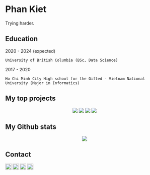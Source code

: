Phan Kiet
=========

Trying harder.

Education
---------
2020 - 2024 (expected)

	University of British Columbia (BSc, Data Science)

2017 - 2020

	Ho Chi Minh City High school for the Gifted - Vietnam National University (Major in Informatics)

My top projects
---------------
<div align='center'>
<img src='https://github-readme-stats.vercel.app/api/pin/?username=ketphan02&repo=Introduce-to-Github&theme=graywhite' />
<img src='https://github-readme-stats.vercel.app/api/pin/?username=ketphan02&repo=PKcoin-full-version&theme=graywhite' />
<img src='https://github-readme-stats.vercel.app/api/pin/?username=ketphan02&repo=chatbot-ubc&theme=graywhite' />
<img src='https://github-readme-stats.vercel.app/api/pin/?username=ketphan02&repo=bot-nksc&theme=graywhite' />
</div>

My Github stats
---------------
<div align='center'>
	<img src='https://github-readme-stats.vercel.app/api?username=ketphan02&?count_private=true&show_icons=true&theme=graywhite' />
</div>

Contact
-------
<a href="https://github.com/ketphan02">
	<img width="20" align="left"
		 alt="My GitHub profile"
		 src="https://cdn.jsdelivr.net/npm/simple-icons@v3/icons/github.svg">
</a>

<a href="https://www.linkedin.com/in/ketphan027/">
	<img width="20" align="left"
		 alt="My LinkedIn profile"
		 src="https://cdn.jsdelivr.net/npm/simple-icons@v3/icons/linkedin.svg">
</a>

<a href="mailto:tuankiet.phannguyen@gmail.com">
	<img width="20" align="left"
		 alt="My Gmail"
		 src="https://cdn.jsdelivr.net/npm/simple-icons@v3/icons/gmail.svg">
</a>

<a href="mailto:tuankietvn@outlook.com">
	<img width="20" align="left"
		 alt="My Outlook"
		 src="https://cdn.jsdelivr.net/npm/simple-icons@v3/icons/microsoftoutlook.svg">
</a>
